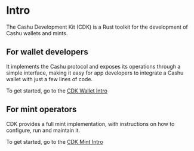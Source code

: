 # Intro

The Cashu Development Kit (CDK) is a Rust toolkit for the development of Cashu wallets and mints.

## For wallet developers

It implements the Cashu protocol and exposes its operations through a simple interface, making it easy for app developers to integrate a Cashu wallet with just a few lines of code.

To get started, go to the [CDK Wallet Intro](wallet/intro.md)

## For mint operators

CDK provides a full mint implementation, with instructions on how to configure, run and maintain it.

To get started, go to the [CDK Mint Intro](mint/intro.md)